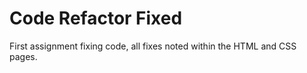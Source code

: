 # Code Refactor Fixed

First assignment fixing code, all fixes noted within the HTML and CSS pages. 
